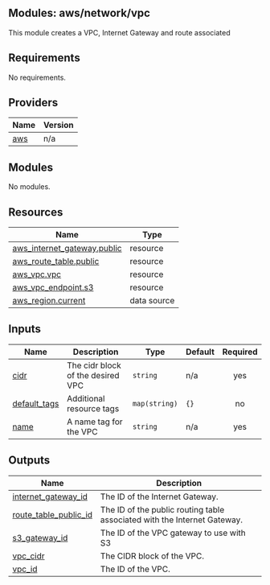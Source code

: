 ## Modules: aws/network/vpc

This module creates a VPC, Internet Gateway and route associated

## Requirements

No requirements.

## Providers

| Name | Version |
|------|---------|
| <a name="provider_aws"></a> [aws](#provider\_aws) | n/a |

## Modules

No modules.

## Resources

| Name | Type |
|------|------|
| [aws_internet_gateway.public](https://registry.terraform.io/providers/hashicorp/aws/latest/docs/resources/internet_gateway) | resource |
| [aws_route_table.public](https://registry.terraform.io/providers/hashicorp/aws/latest/docs/resources/route_table) | resource |
| [aws_vpc.vpc](https://registry.terraform.io/providers/hashicorp/aws/latest/docs/resources/vpc) | resource |
| [aws_vpc_endpoint.s3](https://registry.terraform.io/providers/hashicorp/aws/latest/docs/resources/vpc_endpoint) | resource |
| [aws_region.current](https://registry.terraform.io/providers/hashicorp/aws/latest/docs/data-sources/region) | data source |

## Inputs

| Name | Description | Type | Default | Required |
|------|-------------|------|---------|:--------:|
| <a name="input_cidr"></a> [cidr](#input\_cidr) | The cidr block of the desired VPC | `string` | n/a | yes |
| <a name="input_default_tags"></a> [default\_tags](#input\_default\_tags) | Additional resource tags | `map(string)` | `{}` | no |
| <a name="input_name"></a> [name](#input\_name) | A name tag for the VPC | `string` | n/a | yes |

## Outputs

| Name | Description |
|------|-------------|
| <a name="output_internet_gateway_id"></a> [internet\_gateway\_id](#output\_internet\_gateway\_id) | The ID of the Internet Gateway. |
| <a name="output_route_table_public_id"></a> [route\_table\_public\_id](#output\_route\_table\_public\_id) | The ID of the public routing table associated with the Internet Gateway. |
| <a name="output_s3_gateway_id"></a> [s3\_gateway\_id](#output\_s3\_gateway\_id) | The ID of the VPC gateway to use with S3 |
| <a name="output_vpc_cidr"></a> [vpc\_cidr](#output\_vpc\_cidr) | The CIDR block of the VPC. |
| <a name="output_vpc_id"></a> [vpc\_id](#output\_vpc\_id) | The ID of the VPC. |
